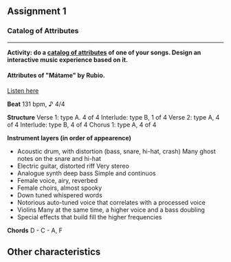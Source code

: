 ## Assignment 1
### Catalog of Attributes
----------

**Activity: do a [catalog of attributes](https://makingmusic.ableton.com/catalog-of-attributes) of one of your songs. Design an interactive music experience based on it.**

#### Attributes of "Mátame" by Rubio.
[Listen here](https://open.spotify.com/track/6HQy2yabJg8TrjPEMiB6sL?si=opHpopqyRkCs3DVNASFNtA)

**Beat** 
131 bpm, ♪ 4/4

**Structure**
Verse 1: type A. 4 of 4
Interlude: type B, 1 of 4
Verse 2: type A, 4 of 4
Interlude: type B, 4 of 4
Chorus 1: type A, 4 of 4


**Instrument layers (in order of appearence)**
- Acoustic drum, with distortion (bass, snare, hi-hat, crash)
    Many ghost notes on the snare and hi-hat
- Electric guitar, distorted riff
    Very stereo 
- Analogue synth deep bass
    Simple and continuos
- Female voice, airy, reverbed
- Female choirs, almost spooky
- Down tuned whispered words
- Notorious auto-tuned voice that correlates with a processed voice
- Violins
    Many at the same time, a higher voice and a bass doubling
- Special effects that build fill the higher frequencies

**Chords**
D - C - A, F

**Other characteristics**
- 